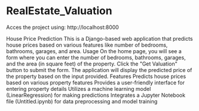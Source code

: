 # RealEstate_Valuation
Acces the project using: http://localhost:8000

House Price Prediction
This is a Django-based web application that predicts house prices based on various features like number of bedrooms, bathrooms, garages, and area.
Usage
On the home page, you will see a form where you can enter the number of bedrooms, bathrooms, garages, and the area (in square feet) of the property.
Click the "Get Valuation" button to submit the form.
The application will display the predicted price of the property based on the input provided.
Features
Predicts house prices based on various property features
Provides a user-friendly interface for entering property details
Utilizes a machine learning model (LinearRegression) for making predictions
Integrates a Jupyter Notebook file (Untitled.ipynb) for data preprocessing and model training
